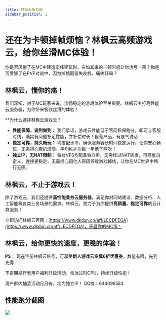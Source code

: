 ```yaml
---
title: 林枫云服务器
sidebar_position: 1
---
```


# 还在为卡顿掉帧烦恼？林枫云高频游戏云，给你丝滑MC体验！

你是否厌倦了在MC中建造宏伟建筑时，突如其来的卡顿宕机让你功亏一篑？你是否受够了在PVP对战中，因为掉帧而错失良机，痛失好局？

## 林枫云，懂你的痛！

我们深知，对于MC玩家来说，流畅稳定的游戏体验至关重要。林枫云主打高性能云服务器，为你带来极致丝滑的体验！

**为什么选择林枫云游戏云？

- **性能保障，说到做到：**  我们承诺，游戏云性能低于官网质保跑分，即可与客服对线，确实有问题补足性能，并补偿时长！自营产品，有底气说话！
- **稳定可靠，持久畅玩：**  均搭配水冷，确保服务器长时间稳定运行，让你安心畅玩，无需担心宕机烦恼。平均维护次数一年低于两次！
- **独立IP，无NAT限制：**  每台VPS均配备独立IP，无需经过NAT转发，可高度自定义，连接更稳定，无需担心因他人原因导致游戏掉线，让你在MC世界中畅行无阻。

## 林枫云，不止于游戏云！

除了游戏云，我们还提供**高性能业务云服务器**，满足你对网站建设、数据分析、人工智能等各类业务场景的需求。林枫云，致力于为你提供**高质量、稳定可靠**的云计算服务！

立即访问林枫云官网：[https://www.dkdun.cn/aff/LECDFEQA](https://www.dkdun.cn/aff/LECDFEQA)，开启你的MC服！

## 林枫云，给你更快的速度，更稳的体验！

**PS：** 现在注册林枫云账号，可享受**新人游戏云专属6折优惠券**，数量有限，先到先得！

不定期举行老用户福利升级活动，淘汰过时CPU，持续升级性能！

用户群内抽奖活动月月有，均为独立IP！
QQ群：644099584

## 性能跑分截图

![](https://img.fastmirror.net/s/2025/01/30/679b22143617e.png)
